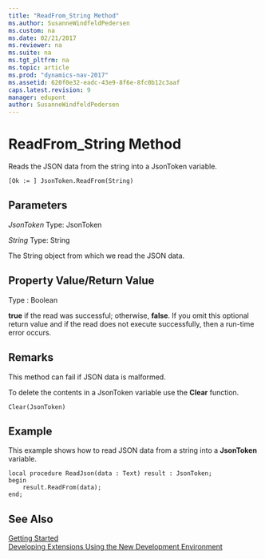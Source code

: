 ```yaml
---
title: "ReadFrom_String Method"
ms.author: SusanneWindfeldPedersen
ms.custom: na
ms.date: 02/21/2017
ms.reviewer: na
ms.suite: na
ms.tgt_pltfrm: na
ms.topic: article
ms.prod: "dynamics-nav-2017"
ms.assetid: 620f0e32-eadc-43e9-8f6e-8fc0b12c3aaf
caps.latest.revision: 9
manager: edupont
author: SusanneWindfeldPedersen
---
```


# ReadFrom_String Method

Reads the JSON data from the string into a JsonToken variable.

```
[Ok := ] JsonToken.ReadFrom(String)
```

## Parameters
*JsonToken*
Type: JsonToken

*String*
Type: String

The String object from which we read the JSON data.

## Property Value/Return Value
Type : Boolean

**true** if the read was successful; otherwise, **false**.
If you omit this optional return value and if the read does not execute successfully, then a run-time error occurs.

## Remarks
This method can fail if JSON data is malformed.


To delete the contents in a JsonToken variable use the **Clear** function.

```
Clear(JsonToken)
```

## Example
This example shows how to read JSON data from a string into a **JsonToken** variable.

```
local procedure ReadJson(data : Text) result : JsonToken;
begin
    result.ReadFrom(data);    
end;

```

## See Also
[Getting Started](newdev-get-started.md)  
[Developing Extensions Using the New Development Environment](newdev-dev-overview.md)
